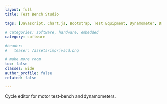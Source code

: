 ```yaml
---
layout: full
title: Test Bench Studio

tags: [Javascript, Chart.js, Bootstrap, Test Equipment, Dynamometer, Driving cycles]

# categories: software, hardware, embedded 
category: software

#header:
#   teaser: /assets/img/jvscd.png

# make more room
toc: false
classes: wide
author_profile: false
related: false

---
```


Cycle editor for motor test-bench and dynamometers.
